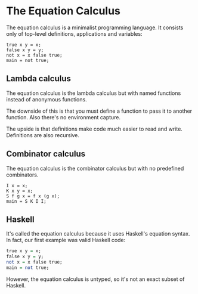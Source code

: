 # The Equation Calculus

The equation calculus is a minimalist programming language. It consists only of top-level definitions, applications and variables:

```
true x y = x;
false x y = y;
not x = x false true;
main = not true;
```

## Lambda calculus

The equation calculus is the lambda calculus but with named functions instead of anonymous functions.

The downside of this is that you must define a function to pass it to another function. Also there's no environment capture.

The upside is that definitions make code much easier to read and write. Definitions are also recursive.

## Combinator calculus

The equation calculus is the combinator calculus but with no predefined combinators.

```
I x = x;
K x y = x;
S f g x = f x (g x);
main = S K I I;
```

## Haskell

It's called the equation calculus because it uses Haskell's equation syntax. In fact, our first example was valid Haskell code:

```haskell
true x y = x;
false x y = y;
not x = x false true;
main = not true;
```

However, the equation calculus is untyped, so it's not an exact subset of Haskell.
